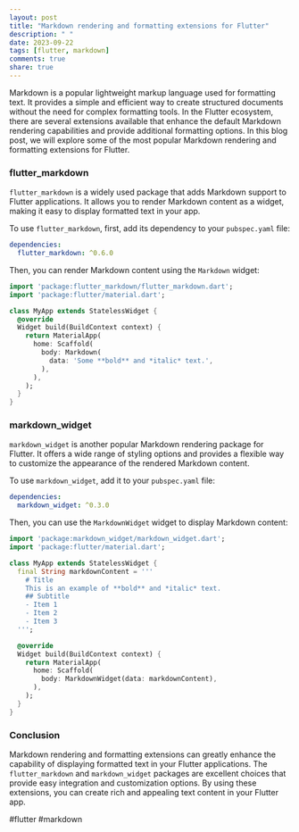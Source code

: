 ```yaml
---
layout: post
title: "Markdown rendering and formatting extensions for Flutter"
description: " "
date: 2023-09-22
tags: [flutter, markdown]
comments: true
share: true
---
```


Markdown is a popular lightweight markup language used for formatting text. It provides a simple and efficient way to create structured documents without the need for complex formatting tools. In the Flutter ecosystem, there are several extensions available that enhance the default Markdown rendering capabilities and provide additional formatting options. In this blog post, we will explore some of the most popular Markdown rendering and formatting extensions for Flutter.

### flutter_markdown

`flutter_markdown` is a widely used package that adds Markdown support to Flutter applications. It allows you to render Markdown content as a widget, making it easy to display formatted text in your app.

To use `flutter_markdown`, first, add its dependency to your `pubspec.yaml` file:

```yaml
dependencies:
  flutter_markdown: ^0.6.0
```

Then, you can render Markdown content using the `Markdown` widget:

```dart
import 'package:flutter_markdown/flutter_markdown.dart';
import 'package:flutter/material.dart';

class MyApp extends StatelessWidget {
  @override
  Widget build(BuildContext context) {
    return MaterialApp(
      home: Scaffold(
        body: Markdown(
          data: 'Some **bold** and *italic* text.',
        ),
      ),
    );
  }
}
```

### markdown_widget

`markdown_widget` is another popular Markdown rendering package for Flutter. It offers a wide range of styling options and provides a flexible way to customize the appearance of the rendered Markdown content.

To use `markdown_widget`, add it to your `pubspec.yaml` file:

```yaml
dependencies:
  markdown_widget: ^0.3.0
```

Then, you can use the `MarkdownWidget` widget to display Markdown content:

```dart
import 'package:markdown_widget/markdown_widget.dart';
import 'package:flutter/material.dart';

class MyApp extends StatelessWidget {
  final String markdownContent = '''
    # Title
    This is an example of **bold** and *italic* text.
    ## Subtitle
    - Item 1
    - Item 2
    - Item 3
  ''';

  @override
  Widget build(BuildContext context) {
    return MaterialApp(
      home: Scaffold(
        body: MarkdownWidget(data: markdownContent),
      ),
    );
  }
}
```

### Conclusion

Markdown rendering and formatting extensions can greatly enhance the capability of displaying formatted text in your Flutter applications. The `flutter_markdown` and `markdown_widget` packages are excellent choices that provide easy integration and customization options. By using these extensions, you can create rich and appealing text content in your Flutter app.

#flutter #markdown